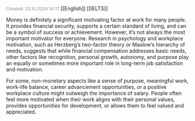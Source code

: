 <span style="font-size:12px; color:#888888;">Created: 23.10.2024 14:17</span>
[[English]] [[IELTS]]

Money is definitely a significant motivating factor at work for many people. It provides financial security, supports a certain standard of living, and can be a symbol of success or achievement. However, it’s not always the most important motivator for everyone. Research in psychology and workplace motivation, such as Herzberg’s two-factor theory or Maslow’s hierarchy of needs, suggests that while financial compensation addresses basic needs, other factors like recognition, personal growth, autonomy, and purpose play an equally or sometimes more important role in long-term job satisfaction and motivation.

  

For some, non-monetary aspects like a sense of purpose, meaningful work, work-life balance, career advancement opportunities, or a positive workplace culture might outweigh the importance of salary. People often feel more motivated when their work aligns with their personal values, provides opportunities for development, or allows them to feel valued and appreciated.
